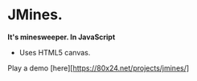 # JMines.
**It's minesweeper. In JavaScript**
- Uses HTML5 canvas.

Play a demo [here][https://80x24.net/projects/jmines/]
